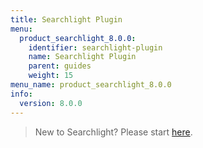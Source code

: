 ```yaml
---
title: Searchlight Plugin
menu:
  product_searchlight_8.0.0:
    identifier: searchlight-plugin
    name: Searchlight Plugin
    parent: guides
    weight: 15
menu_name: product_searchlight_8.0.0
info:
  version: 8.0.0
---
```


> New to Searchlight? Please start [here](/products/searchlight/8.0.0/concepts/README).

